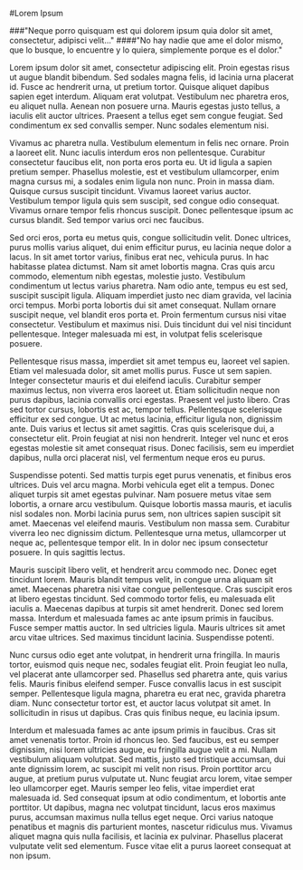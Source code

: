 #Lorem Ipsum

###"Neque porro quisquam est qui dolorem ipsum quia dolor sit amet, consectetur, adipisci velit..."
####"No hay nadie que ame el dolor mismo, que lo busque, lo encuentre y lo quiera, simplemente porque es el dolor."


Lorem ipsum dolor sit amet, consectetur adipiscing elit. Proin egestas risus ut augue blandit bibendum. Sed sodales magna felis, id lacinia urna placerat id. Fusce ac hendrerit urna, ut pretium tortor. Quisque aliquet dapibus sapien eget interdum. Aliquam erat volutpat. Vestibulum nec pharetra eros, eu aliquet nulla. Aenean non posuere urna. Mauris egestas justo tellus, a iaculis elit auctor ultrices. Praesent a tellus eget sem congue feugiat. Sed condimentum ex sed convallis semper. Nunc sodales elementum nisi.

Vivamus ac pharetra nulla. Vestibulum elementum in felis nec ornare. Proin a laoreet elit. Nunc iaculis interdum eros non pellentesque. Curabitur consectetur faucibus elit, non porta eros porta eu. Ut id ligula a sapien pretium semper. Phasellus molestie, est et vestibulum ullamcorper, enim magna cursus mi, a sodales enim ligula non nunc. Proin in massa diam. Quisque cursus suscipit tincidunt. Vivamus laoreet varius auctor. Vestibulum tempor ligula quis sem suscipit, sed congue odio consequat. Vivamus ornare tempor felis rhoncus suscipit. Donec pellentesque ipsum ac cursus blandit. Sed tempor varius orci nec faucibus.

Sed orci eros, porta eu metus quis, congue sollicitudin velit. Donec ultrices, purus mollis varius aliquet, dui enim efficitur purus, eu lacinia neque dolor a lacus. In sit amet tortor varius, finibus erat nec, vehicula purus. In hac habitasse platea dictumst. Nam sit amet lobortis magna. Cras quis arcu commodo, elementum nibh egestas, molestie justo. Vestibulum condimentum ut lectus varius pharetra. Nam odio ante, tempus eu est sed, suscipit suscipit ligula. Aliquam imperdiet justo nec diam gravida, vel lacinia orci tempus. Morbi porta lobortis dui sit amet consequat. Nullam ornare suscipit neque, vel blandit eros porta et. Proin fermentum cursus nisi vitae consectetur. Vestibulum et maximus nisi. Duis tincidunt dui vel nisi tincidunt pellentesque. Integer malesuada mi est, in volutpat felis scelerisque posuere.

Pellentesque risus massa, imperdiet sit amet tempus eu, laoreet vel sapien. Etiam vel malesuada dolor, sit amet mollis purus. Fusce ut sem sapien. Integer consectetur mauris et dui eleifend iaculis. Curabitur semper maximus lectus, non viverra eros laoreet ut. Etiam sollicitudin neque non purus dapibus, lacinia convallis orci egestas. Praesent vel justo libero. Cras sed tortor cursus, lobortis est ac, tempor tellus. Pellentesque scelerisque efficitur ex sed congue. Ut ac metus lacinia, efficitur ligula non, dignissim ante. Duis varius et lectus sit amet sagittis. Cras quis scelerisque dui, a consectetur elit. Proin feugiat at nisi non hendrerit. Integer vel nunc et eros egestas molestie sit amet consequat risus. Donec facilisis, sem eu imperdiet dapibus, nulla orci placerat nisl, vel fermentum neque eros eu purus.

Suspendisse potenti. Sed mattis turpis eget purus venenatis, et finibus eros ultrices. Duis vel arcu magna. Morbi vehicula eget elit a tempus. Donec aliquet turpis sit amet egestas pulvinar. Nam posuere metus vitae sem lobortis, a ornare arcu vestibulum. Quisque lobortis massa mauris, et iaculis nisl sodales non. Morbi lacinia purus sem, non ultrices sapien suscipit sit amet. Maecenas vel eleifend mauris. Vestibulum non massa sem. Curabitur viverra leo nec dignissim dictum. Pellentesque urna metus, ullamcorper ut neque ac, pellentesque tempor elit. In in dolor nec ipsum consectetur posuere. In quis sagittis lectus.

Mauris suscipit libero velit, et hendrerit arcu commodo nec. Donec eget tincidunt lorem. Mauris blandit tempus velit, in congue urna aliquam sit amet. Maecenas pharetra nisi vitae congue pellentesque. Cras suscipit eros at libero egestas tincidunt. Sed commodo tortor felis, eu malesuada elit iaculis a. Maecenas dapibus at turpis sit amet hendrerit. Donec sed lorem massa. Interdum et malesuada fames ac ante ipsum primis in faucibus. Fusce semper mattis auctor. In sed ultricies ligula. Mauris ultrices sit amet arcu vitae ultrices. Sed maximus tincidunt lacinia. Suspendisse potenti.

Nunc cursus odio eget ante volutpat, in hendrerit urna fringilla. In mauris tortor, euismod quis neque nec, sodales feugiat elit. Proin feugiat leo nulla, vel placerat ante ullamcorper sed. Phasellus sed pharetra ante, quis varius felis. Mauris finibus eleifend semper. Fusce convallis lacus in est suscipit semper. Pellentesque ligula magna, pharetra eu erat nec, gravida pharetra diam. Nunc consectetur tortor est, et auctor lacus volutpat sit amet. In sollicitudin in risus ut dapibus. Cras quis finibus neque, eu lacinia ipsum.

Interdum et malesuada fames ac ante ipsum primis in faucibus. Cras sit amet venenatis tortor. Proin id rhoncus leo. Sed faucibus, est eu semper dignissim, nisi lorem ultricies augue, eu fringilla augue velit a mi. Nullam vestibulum aliquam volutpat. Sed mattis, justo sed tristique accumsan, dui ante dignissim lorem, ac suscipit mi velit non risus. Proin porttitor arcu augue, at pretium purus vulputate ut. Nunc feugiat arcu lorem, vitae semper leo ullamcorper eget. Mauris semper leo felis, vitae imperdiet erat malesuada id. Sed consequat ipsum at odio condimentum, et lobortis ante porttitor. Ut dapibus, magna nec volutpat tincidunt, lacus eros maximus purus, accumsan maximus nulla tellus eget neque. Orci varius natoque penatibus et magnis dis parturient montes, nascetur ridiculus mus. Vivamus aliquet magna quis nulla facilisis, et lacinia ex pulvinar. Phasellus placerat vulputate velit sed elementum. Fusce vitae elit a purus laoreet consequat at non ipsum.
